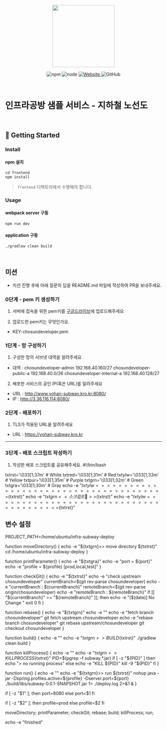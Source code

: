 <p align="center">
    <img width="200px;" src="https://raw.githubusercontent.com/woowacourse/atdd-subway-admin-frontend/master/images/main_logo.png"/>
</p>
<p align="center">
  <img alt="npm" src="https://img.shields.io/badge/npm-%3E%3D%205.5.0-blue">
  <img alt="node" src="https://img.shields.io/badge/node-%3E%3D%209.3.0-blue">
  <a href="https://edu.nextstep.camp/c/R89PYi5H" alt="nextstep atdd">
    <img alt="Website" src="https://img.shields.io/website?url=https%3A%2F%2Fedu.nextstep.camp%2Fc%2FR89PYi5H">
  </a>
  <img alt="GitHub" src="https://img.shields.io/github/license/next-step/atdd-subway-service">
</p>

<br>

# 인프라공방 샘플 서비스 - 지하철 노선도

<br>

## 🚀 Getting Started

### Install
#### npm 설치
```
cd frontend
npm install
```
> `frontend` 디렉토리에서 수행해야 합니다.

### Usage
#### webpack server 구동
```
npm run dev
```
#### application 구동
```
./gradlew clean build
```
<br>

## 미션

* 미션 진행 후에 아래 질문의 답을 README.md 파일에 작성하여 PR을 보내주세요.

### 0단계 - pem 키 생성하기

1. 서버에 접속을 위한 pem키를 [구글드라이브](https://drive.google.com/drive/folders/1dZiCUwNeH1LMglp8dyTqqsL1b2yBnzd1?usp=sharing)에 업로드해주세요

2. 업로드한 pem키는 무엇인가요.
- KEY-chosundeveloper.pem

### 1단계 - 망 구성하기
1. 구성한 망의 서브넷 대역을 알려주세요
- 대역 : chosundeveloper-admin 192.168.40.160/27 
         chosundeveloper-public-a 192.168.40.0/26
         chosundeveloper-internal-a 192.168.40.128/27


2. 배포한 서비스의 공인 IP(혹은 URL)를 알려주세요

- URL : http://www.yohan-subway.kro.kr:8080/
- IP : http://3.36.116.114:8080/

### 2단계 - 배포하기
1. TLS가 적용된 URL을 알려주세요

- URL : https://yohan-subway.kro.kr 

---

### 3단계 - 배포 스크립트 작성하기

1. 작성한 배포 스크립트를 공유해주세요.
#!/bin/bash

txtrst='\033[1;37m' # White
txtred='\033[1;31m' # Red
txtylw='\033[1;33m' # Yellow
txtpur='\033[1;35m' # Purple
txtgrn='\033[1;32m' # Green
txtgra='\033[1;30m' # Gray
echo -e "${txtylw}=======================================${txtrst}"
echo -e "${txtgrn}  << 스크립트 🧐 >>${txtrst}"
echo -e "${txtylw}=======================================${txtrst}"

## 변수 설정
PROJECT_PATH=/home/ubuntu/infra-subway-deploy

function moveDirectory() {
  echo -e "${txtgrn}>> move directory ${txtrst}"
  cd /home/ubuntu/infra-subway-deploy
}

function printParameter() {
  echo -e "${txtgra}"
  echo -e "port = ${port}"
  echo -e "profile = ${profile} [prod,local,test]"
}

function checkGit() {
  echo -e "${txtrst}"
  echo -e "check upstream chosundeveloper"
  currentBranch=$(git rev-parse chosundeveloper)
  echo -e "currentBranch : ${currentBranch}"
  remoteBranch=$(git rev-parse origin/chosundeveloper)
  echo -e "remoteBranch : ${remoteBranch}"
  if [[ "${currentBranch}" == "${remoteBranch}" ]]; then
    echo -e "[$(date)] No Change "
    exit 0
  fi
}

function rebase() {
  echo -e "${txtgrn}"
  echo -e ""
  echo -e "fetch branch chosundeveloper"
  git fetch upstream chosundeveloper
  echo -e "rebase branch chosundeveloper"
  git rebase upstream/chosundeveloper
  git checkout chosundeveloper
}

function build() {
  echo -e ""
  echo -e "${txtgrn}>> BUILD${txtrst}"
  ./gradlew clean build
}

function killProcess() {
  echo -e ""
  echo -e "${txtgrn}>> KILL PROCESS${txtrst}"
  PID=$(pgrep -f subway.*.jar)
  if [ -z "${PID}" ]
  then
    echo "> no running process"
  else
    echo -e "KILL ${PID}"
    kill -9 "${PID}"
  fi
}

function run() {
  echo -e ""
  echo -e "${txtgrn}>> run ${txtrst}"
  nohup java -jar -Dspring.profiles.active=${profile} -Dserver.port=${port} ./build/libs/subway-0.0.1-SNAPSHOT.jar 1> ./deploy.log 2>&1  &
}

if [ -z "$1" ];
then
  port=8080
else
  port=$1
fi

if [ -z "$2" ];
then
  profile=prod
else
  profile=$2
fi

moveDirectory;
printParameter;
checkGit;
rebase;
build;
killProcess;
run;

echo -e "finished"
